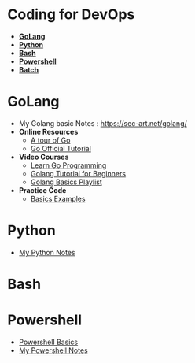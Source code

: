 # Coding for DevOps 

- [__GoLang__](#golang)   
- [__Python__](#python)    
- [__Bash__](#bash)    
- [__Powershell__](#powershell)    
- [__Batch__](#batch)  

# GoLang     

* My Golang basic Notes : https://sec-art.net/golang/
* __Online Resources__  
    - [A tour of Go](https://go.dev/tour/welcome/1)     
    - [Go Official Tutorial](https://go.dev/doc/tutorial/)    
* __Video Courses__ 
    - [Learn Go Programming](https://www.youtube.com/watch?v=YS4e4q9oBaU)   
    - [Golang Tutorial for Beginners](https://www.youtube.com/watch?v=yyUHQIec83I)  
    - [Golang Basics Playlist](https://www.youtube.com/watch?v=JoJ8Sw5Yb4c&list=PLRAV69dS1uWQGDQoBYMZWKjzuhCaOnBpa)   
* __Practice Code__   
    - [Basics Examples](GoLang/BasicPractice/)

# Python     

* [My Python Notes](https://sec-art.net/python/)   

# Bash   

# Powershell 

* [Powershell Basics](https://sec-art.net/2021/10/03/powershell-for-beginners-introduction-to-windows-powershell/)  
* [My Powershell Notes](Powershell/README.md)   

